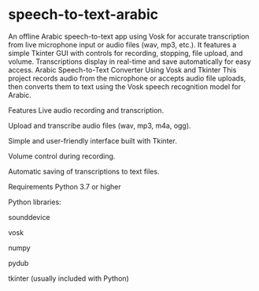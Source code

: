 # speech-to-text-arabic
An offline Arabic speech-to-text app using Vosk for accurate transcription from live microphone input or audio files (wav, mp3, etc.). It features a simple Tkinter GUI with controls for recording, stopping, file upload, and volume. Transcriptions display in real-time and save automatically for easy access.
Arabic Speech-to-Text Converter Using Vosk and Tkinter
This project records audio from the microphone or accepts audio file uploads, then converts them to text using the Vosk speech recognition model for Arabic.

Features
Live audio recording and transcription.

Upload and transcribe audio files (wav, mp3, m4a, ogg).

Simple and user-friendly interface built with Tkinter.

Volume control during recording.

Automatic saving of transcriptions to text files.

Requirements
Python 3.7 or higher

Python libraries:

sounddevice

vosk

numpy

pydub

tkinter (usually included with Python)
